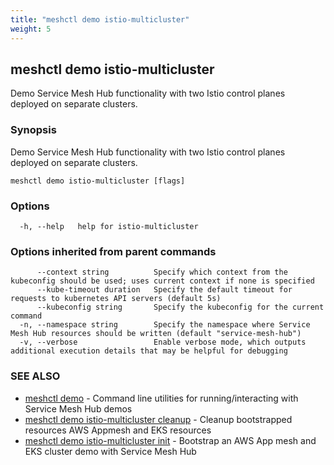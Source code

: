 ```yaml
---
title: "meshctl demo istio-multicluster"
weight: 5
---
```

## meshctl demo istio-multicluster

Demo Service Mesh Hub functionality with two Istio control planes deployed on separate clusters.

### Synopsis

Demo Service Mesh Hub functionality with two Istio control planes deployed on separate clusters.

```
meshctl demo istio-multicluster [flags]
```

### Options

```
  -h, --help   help for istio-multicluster
```

### Options inherited from parent commands

```
      --context string          Specify which context from the kubeconfig should be used; uses current context if none is specified
      --kube-timeout duration   Specify the default timeout for requests to kubernetes API servers (default 5s)
      --kubeconfig string       Specify the kubeconfig for the current command
  -n, --namespace string        Specify the namespace where Service Mesh Hub resources should be written (default "service-mesh-hub")
  -v, --verbose                 Enable verbose mode, which outputs additional execution details that may be helpful for debugging
```

### SEE ALSO

* [meshctl demo](../meshctl_demo)	 - Command line utilities for running/interacting with Service Mesh Hub demos
* [meshctl demo istio-multicluster cleanup](../meshctl_demo_istio-multicluster_cleanup)	 - Cleanup bootstrapped resources AWS Appmesh and EKS resources
* [meshctl demo istio-multicluster init](../meshctl_demo_istio-multicluster_init)	 - Bootstrap an AWS App mesh and EKS cluster demo with Service Mesh Hub

